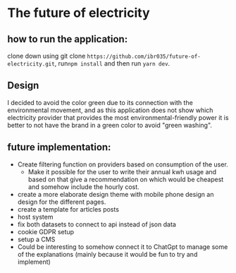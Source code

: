 # The future of electricity 

## how to run the application: 
clone down using git clone `https://github.com/ibr035/future-of-electricity.git`, run`npm install` and then run `yarn dev`. 

## Design
I decided to avoid the color green due to its connection with the environmental movement, and as this application does not show which electricity provider that provides the most environmental-friendly power it is better to not have the brand in a green color to avoid "green washing". 


## future implementation: 
- Create filtering function on providers based on consumption of the user. 
  - Make it possible for the user to write their annual kwh usage and based on that give a recommendation on which would be cheapest and somehow include the hourly cost. 
- create a more elaborate design theme with mobile phone design an design for the different pages.
- create a template for articles posts 
- host system
- fix both datasets to connect to api instead of json data 
- cookie GDPR setup 
- setup a CMS 
- Could be interesting to somehow connect it to ChatGpt to manage some of the explanations (mainly because it would be fun to try and implement)